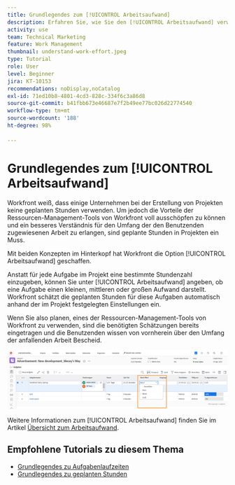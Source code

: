 ```yaml
---
title: Grundlegendes zum [!UICONTROL Arbeitsaufwand]
description: Erfahren Sie, wie Sie den [!UICONTROL Arbeitsaufwand] verwenden können, um eine schnelle Schätzung der geplanten Stunden in Ihrem Projektzeitplan zu erhalten.
activity: use
team: Technical Marketing
feature: Work Management
thumbnail: understand-work-effort.jpeg
type: Tutorial
role: User
level: Beginner
jira: KT-10153
recommendations: noDisplay,noCatalog
exl-id: 71ed10b8-4801-4cd3-828c-334f6c3a86d8
source-git-commit: b41fbb673e46687e7f2b49ee77bc026d22774540
workflow-type: tm+mt
source-wordcount: '188'
ht-degree: 98%

---
```


# Grundlegendes zum [!UICONTROL Arbeitsaufwand]

Workfront weiß, dass einige Unternehmen bei der Erstellung von Projekten keine geplanten Stunden verwenden. Um jedoch die Vorteile der Ressourcen-Management-Tools von Workfront voll ausschöpfen zu können und ein besseres Verständnis für den Umfang der den Benutzenden zugewiesenen Arbeit zu erlangen, sind geplante Stunden in Projekten ein Muss.

Mit beiden Konzepten im Hinterkopf hat Workfront die Option [!UICONTROL Arbeitsaufwand] geschaffen.

Anstatt für jede Aufgabe im Projekt eine bestimmte Stundenzahl einzugeben, können Sie unter [!UICONTROL Arbeitsaufwand] angeben, ob eine Aufgabe einen kleinen, mittleren oder großen Aufwand darstellt. Workfront schätzt die geplanten Stunden für diese Aufgaben automatisch anhand der im Projekt festgelegten Einstellungen ein.

Wenn Sie also planen, eines der Ressourcen-Management-Tools von Workfront zu verwenden, sind die benötigten Schätzungen bereits eingetragen und die Benutzenden wissen von vornherein über den Umfang der anfallenden Arbeit Bescheid.

![Projektaufgabenliste mit der Spalte [!UICONTROL Arbeitsaufwand]](assets/planner-fund-work-effort.png)

Weitere Informationen zum [!UICONTROL Arbeitsaufwand] finden Sie im Artikel [Übersicht zum Arbeitsaufwand](https://experienceleague.adobe.com/docs/workfront/using/manage-work/tasks/task-information/work-effort.html?lang=de).

## Empfohlene Tutorials zu diesem Thema

* [Grundlegendes zu Aufgabenlaufzeiten](https://experienceleague.adobe.com/en/docs/workfront-learn/tutorials-workfront/manage-work/tasks/understand-task-durations)
* [Grundlegendes zu geplanten Stunden](https://experienceleague.adobe.com/en/docs/workfront-learn/tutorials-workfront/manage-work/tasks/understand-planned-hours)
